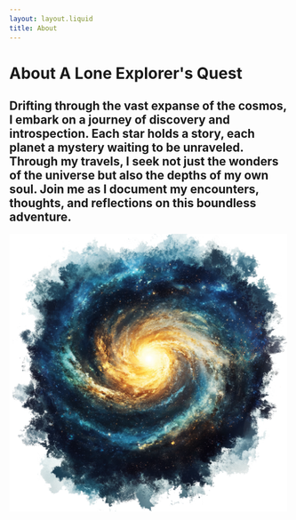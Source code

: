 ```yaml
---
layout: layout.liquid
title: About
---
```


# About A Lone Explorer's Quest
## Drifting through the vast expanse of the cosmos, I embark on a journey of discovery and introspection. Each star holds a story, each planet a mystery waiting to be unraveled. Through my travels, I seek not just the wonders of the universe but also the depths of my own soul. Join me as I document my encounters, thoughts, and reflections on this boundless adventure.

<img class="about" alt="pine" src="/images/pine.png" width="500" />
